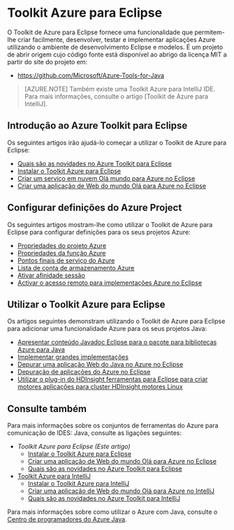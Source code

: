 <properties
    pageTitle="Toolkit Azure para Eclipse | Microsoft Azure"
    description="Saiba mais sobre o Toolkit Azure para Eclipse."
    services=""
    documentationCenter="java"
    authors="rmcmurray"
    manager="wpickett"
    editor=""/>

<tags
    ms.service="multiple"
    ms.workload="na"
    ms.tgt_pltfrm="multiple"
    ms.devlang="Java"
    ms.topic="article"
    ms.date="09/20/2016" 
    ms.author="robmcm;asirveda"/>

<!-- Legacy MSDN URL = https://msdn.microsoft.com/library/azure/hh694271.aspx -->

# <a name="azure-toolkit-for-eclipse"></a>Toolkit Azure para Eclipse

O Toolkit de Azure para Eclipse fornece uma funcionalidade que permitem-lhe criar facilmente, desenvolver, testar e implementar aplicações Azure utilizando o ambiente de desenvolvimento Eclipse e modelos. É um projeto de abrir origem cujo código fonte está disponível ao abrigo da licença MIT a partir do site do projeto em:

* <https://github.com/Microsoft/Azure-Tools-for-Java>

> [AZURE.NOTE] Também existe uma Toolkit Azure para IntelliJ IDE. Para mais informações, consulte o artigo [Toolkit de Azure para IntelliJ].

## <a name="getting-started-with-the-azure-toolkit-for-eclipse"></a>Introdução ao Azure Toolkit para Eclipse

Os seguintes artigos irão ajudá-lo começar a utilizar o Toolkit de Azure para Eclipse:

* [Quais são as novidades no Azure Toolkit para Eclipse]
* [Instalar o Toolkit Azure para Eclipse]
* [Criar um serviço em nuvem Olá mundo para Azure no Eclipse]
* [Criar uma aplicação de Web do mundo Olá para Azure no Eclipse]

## <a name="configuring-azure-project-settings"></a>Configurar definições do Azure Project

Os seguintes artigos mostram-lhe como utilizar o Toolkit de Azure para Eclipse para configurar definições para os seus projetos Azure:

* [Propriedades do projeto Azure]
* [Propriedades da função Azure]
* [Pontos finais de serviço do Azure]
* [Lista de conta de armazenamento Azure]
* [Ativar afinidade sessão]
* [Activar o acesso remoto para implementações Azure no Eclipse]

## <a name="using-the-azure-toolkit-for-eclipse"></a>Utilizar o Toolkit Azure para Eclipse

Os artigos seguintes demonstram utilizando o Toolkit de Azure para Eclipse para adicionar uma funcionalidade Azure para os seus projetos Java:

* [Apresentar conteúdo Javadoc Eclipse para o pacote para bibliotecas Azure para Java]
* [Implementar grandes implementações]
* [Depurar uma aplicação Web do Java no Azure no Eclipse]
* [Depuração de aplicações do Azure no Eclipse]
* [Utilizar o plug-in do HDInsight ferramentas para Eclipse para criar motores aplicações para cluster HDInsight motores Linux][HDInsight Tools Plugin for Eclipse]

## <a name="see-also"></a>Consulte também

Para mais informações sobre os conjuntos de ferramentas do Azure para comunicação de IDES: Java, consulte as ligações seguintes:

- *Toolkit Azure para Eclipse (Este artigo)*
  - [Instalar o Toolkit Azure para Eclipse]
  - [Criar uma aplicação de Web do mundo Olá para Azure no Eclipse]
  - [Quais são as novidades no Azure Toolkit para Eclipse]
- [Toolkit Azure para IntelliJ]
  - [Instalar o Toolkit Azure para IntelliJ]
  - [Criar uma aplicação de Web do mundo Olá para Azure no IntelliJ]
  - [Quais são as novidades no Azure Toolkit para IntelliJ]

Para mais informações sobre como utilizar o Azure com Java, consulte o [Centro de programadores do Azure Java].

<!-- URL List -->

[Azure Toolkit for Eclipse]: ./azure-toolkit-for-eclipse.md
[Toolkit Azure para IntelliJ]: ./azure-toolkit-for-intellij.md
[Criar uma aplicação de Web do mundo Olá para Azure no Eclipse]: ./app-service-web/app-service-web-eclipse-create-hello-world-web-app.md
[Criar uma aplicação de Web do mundo Olá para Azure no IntelliJ]: ./app-service-web/app-service-web-intellij-create-hello-world-web-app.md
[Instalar o Toolkit Azure para Eclipse]: ./azure-toolkit-for-eclipse-installation.md
[Instalar o Toolkit Azure para IntelliJ]: ./azure-toolkit-for-intellij-installation.md
[Quais são as novidades no Azure Toolkit para Eclipse]: ./azure-toolkit-for-eclipse-whats-new.md
[Quais são as novidades no Azure Toolkit para IntelliJ]: ./azure-toolkit-for-intellij-whats-new.md

[Centro de programadores do Azure Java]: https://azure.microsoft.com/develop/java/

[Propriedades do projeto Azure]: ./azure-toolkit-for-eclipse-azure-project-properties.md
[Propriedades da função Azure]: ./azure-toolkit-for-eclipse-azure-role-properties.md
[Pontos finais de serviço do Azure]: ./azure-toolkit-for-eclipse-azure-service-endpoints.md
[Lista de conta de armazenamento Azure]: ./azure-toolkit-for-eclipse-azure-storage-account-list.md
[Criar um serviço em nuvem Olá mundo para Azure no Eclipse]: ./azure-toolkit-for-eclipse-creating-a-hello-world-application.md
[Depuração de aplicações do Azure no Eclipse]: ./azure-toolkit-for-eclipse-debugging-azure-applications.md
[Depurar uma aplicação Web do Java no Azure no Eclipse]: ./app-service-web/app-service-web-debug-java-web-app-in-eclipse.md
[Implementar grandes implementações]: ./azure-toolkit-for-eclipse-deploying-large-deployments.md
[Apresentar conteúdo Javadoc Eclipse para o pacote para bibliotecas Azure para Java]: ./azure-toolkit-for-eclipse-displaying-javadoc-content-for-azure-libraries.md
[Activar o acesso remoto para implementações Azure no Eclipse]: ./azure-toolkit-for-eclipse-enabling-remote-access-for-azure-deployments.md
[Ativar afinidade sessão]: ./azure-toolkit-for-eclipse-enable-session-affinity.md
[HDInsight Tools Plugin for Eclipse]: ./hdinsight/hdinsight-apache-spark-eclipse-tool-plugin.md
[How to Authenticate Web Users with Azure Access Control Service Using Eclipse]: ./active-directory/active-directory-java-authenticate-users-access-control-eclipse.md

<!-- [How to Maintain Session Data with Session Affinity]: http://go.microsoft.com/fwlink/?LinkID=699539 -->
<!-- [How to Use Co-located Caching]: http://go.microsoft.com/fwlink/?LinkID=699542 -->
<!-- [How to Use Dedicated Caching]: http://go.microsoft.com/fwlink/?LinkID=699543 -->
<!-- [How to Use JMS with AMQP 1.0 in Azure with Eclipse]: http://go.microsoft.com/fwlink/?LinkID=699544 -->
<!-- [How to Use SSL Offloading]: http://go.microsoft.com/fwlink/?LinkID=699545 -->
<!-- [SSL Offloading]: http://go.microsoft.com/fwlink/?LinkID=699549 -->
<!-- [Using the Azure Service Runtime Library in JSP]: http://go.microsoft.com/fwlink/?LinkID=699551 -->
